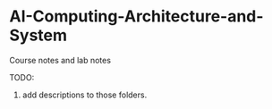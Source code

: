 # AI-Computing-Architecture-and-System
Course notes and lab notes

TODO:
  1. add descriptions to those folders.
